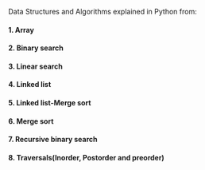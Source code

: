 Data Structures and Algorithms explained in Python from:
#### 1. Array
#### 2. Binary search
#### 3. Linear search
#### 4. Linked list
#### 5. Linked list-Merge sort
#### 6. Merge sort 
#### 7. Recursive binary search
#### 8. Traversals(Inorder, Postorder and preorder)
